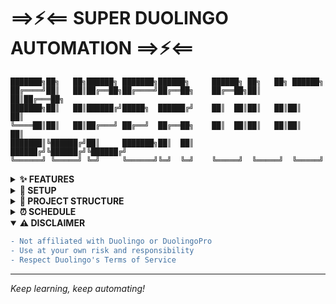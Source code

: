 # ⟹⚡⟸ SUPER DUOLINGO AUTOMATION ⟹⚡⟸
```
███████╗██╗   ██╗██████╗ ███████╗██████╗     ██████╗ ██╗   ██╗ ██████╗ 
██╔════╝██║   ██║██╔══██╗██╔════╝██╔══██╗    ██╔══██╗██║   ██║██╔═══██╗
███████╗██║   ██║██████╔╝█████╗  ██████╔╝    ██║  ██║██║   ██║██║   ██║
╚════██║██║   ██║██╔═══╝ ██╔══╝  ██╔══██╗    ██║  ██║██║   ██║██║   ██║
███████║╚██████╔╝██║     ███████╗██║  ██║    ██████╔╝╚██████╔╝╚██████╔╝
╚══════╝ ╚═════╝ ╚═╝     ╚══════╝╚═╝  ╚═╝    ╚═════╝  ╚═════╝  ╚═════╝ 
```

<details>
<summary><b>✨ FEATURES</b></summary>

- **Super Duolingo Automation** - Automated Super Duolingo requests every 3 days
- **XP Gain Automation** - Automated XP gain requests every 4 hours  
- **Streak Maintenance** - Automated streak preservation
- **Manual Execution** - Run workflows manually when needed

</details>

<details>
<summary><b>🔧 SETUP</b></summary>

1. **Fork this repository**
2. **Add repository secret:**
   ```
   Name: DUOLINGO_TOKEN
   Value: your_duolingo_pro_api_token
   ```
3. **Activate workflows in Actions tab**
4. **Enjoy automated Super Duolingo! 🎉**

</details>

<details>
<summary><b>📂 PROJECT STRUCTURE</b></summary>

```
.
├── .github
│   └── workflows
│       ├── super-duolingo.yml     # Super Duolingo automation (every 3 days)
│       ├── xp-automation.yml      # XP gain automation (every 4 hours)
│       └── streak-automation.yml  # Streak maintenance
└── README.md
```

</details>

<details>
<summary><b>⏰ SCHEDULE</b></summary>

| Workflow | Frequency | Description |
|----------|-----------|-------------|
| Super Duolingo | Every 3 days at 00:10 UTC | Requests Super Duolingo status |
| XP Automation | Every 4 hours | Maintains XP gains |
| Streak Maintenance | Daily | Preserves learning streak |

</details>

<details open>
<summary><b>⚠️ DISCLAIMER</b></summary>

```diff
- Not affiliated with Duolingo or DuolingoPro
- Use at your own risk and responsibility
- Respect Duolingo's Terms of Service
```

</details>

---
*Keep learning, keep automating!*

<!-- 
ASCII art generated with:
http://patorjk.com/software/taag/#p=display&f=ANSI%20Shadow
-->

